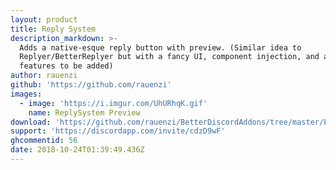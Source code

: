 ```yaml
---
layout: product
title: Reply System
description_markdown: >-
  Adds a native-esque reply button with preview. (Similar idea to
  Replyer/BetterReplyer but with a fancy UI, component injection, and additional
  features to be added)
author: rauenzi
github: 'https://github.com/rauenzi'
images:
  - image: 'https://i.imgur.com/UhURhqK.gif'
    name: ReplySystem Preview
download: 'https://github.com/rauenzi/BetterDiscordAddons/tree/master/Plugins/ReplySystem'
support: 'https://discordapp.com/invite/cdzD9wF'
ghcommentid: 56
date: 2018-10-24T01:39:49.436Z
---
```


